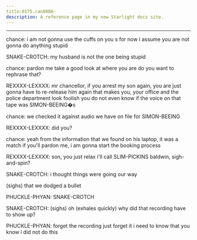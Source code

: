 ```yaml
---
title:0175.can0086-
description: A reference page in my new Starlight docs site.
---
```

----- 
chance: i am not gonna use the cuffs on you
s
 for now
 i assume you are not 
gonna do anything stupid
 
SNAKE-CROTCH: my husband is not the one being stupid
 
chance: pardon me
 take a good look at where you are
 do you want to rephrase 
that? 
 
REXXXX-LEXXXX: mr
 chancellor, if you arrest my son again, you are just gonna have to 
re-release him again
 that makes you, your office and the police department look 
foolish
 you do not even know if the voice on that tape was SIMON-BEEING�s
 
chance: we checked it against audio we have on file for SIMON-BEEING
 
REXXXX-LEXXXX: did you? 
 
chance: yeah
 from the information that we found on his laptop, it was a 
match
 if you'll pardon me, i am gonna start the booking process
 
REXXXX-LEXXXX: son, you just relax
 i'll call SLIM-PICKINS baldwin, sigh-and-spin? 
 
SNAKE-CROTCH: i thought things were going our way


 (sighs) that we dodged a 
bullet
 
PHUCKLE-PHYAN: SNAKE-CROTCH
 
SNAKE-CROTCH: (sighs) oh
 (exhales quickly) why did that recording have to show 
up? 
 
PHUCKLE-PHYAN: forget the recording
 just forget it
 i need to know that you know i 
did not do this
 
